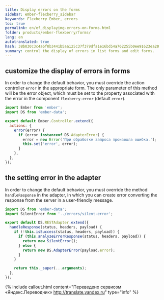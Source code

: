 ```yaml
--- 
title: Display errors on the forms 
sidebar: ember-flexberry_sidebar 
keywords: Flexberry Ember, errors 
toc: true 
permalink: en/ef_displaying-errors-on-forms.html 
folder: products/ember-flexberry/forms/ 
lang: en 
autotranslated: true 
hash: 38b030c3c4a6f0b3441b5aa125c37f379dfa1e16bd54a762255b0ee91623ea20 
summary: control the display of errors in list forms and edit forms. 
--- 
```


## customize the display of errors in forms 

In order to change the default behavior, you must override the action controller `error` in the appropriate form. The only parameter of this method will be the error object, which must be set to the property associated with the error in the component `flexberry-error` (default `error`). 

```javascript
import Ember from 'ember';
import DS from 'ember-data';

export default Ember.Controller.extend({
  actions: {
    error(error) {
      if (error instanceof DS.AdapterError) {
        error = new Error('При обработке запроса произошла ошибка.');
        this.set('error', error);
      }
    },
  },
});
``` 

## the setting error in the adapter 

In order to change the default behavior, you must override the method `handleResponse` in the adapter, in which you can create error converting the response from the server in a user-friendly message. 

```javascript
import DS from 'ember-data';
import SilentError from '../errors/silent-error';

export default DS.RESTAdapter.extend({
  handleResponse(status, headers, payload) {
    if (!this.isSuccess(status, headers, payload)) {
      if (this.analyzeErrorResponse(status, headers, payload)) {
        return new SilentError();
      } else {
        return new DS.AdapterError(payload.error);
      }
    }

    return this._super(...arguments);
  },
});
``` 



{% include callout.html content="Переведено сервисом «Яндекс.Переводчик» <http://translate.yandex.ru>" type="info" %}